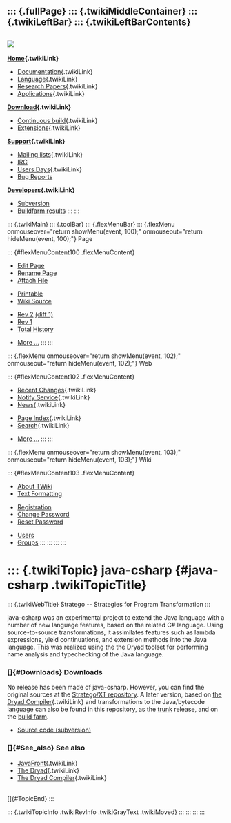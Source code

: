 ::: {.fullPage}
::: {.twikiMiddleContainer}
::: {.twikiLeftBar}
::: {.twikiLeftBarContents}
  ----------------------------------------------------------------------------------
  [![](../pub/Stratego/StrategoLogo/StrategoLogoTextlessWhite-100px.png)](WebHome)
  ----------------------------------------------------------------------------------

**[Home](WebHome){.twikiLink}**

-   [Documentation](StrategoDocumentation){.twikiLink}
-   [Language](StrategoLanguage){.twikiLink}
-   [Research Papers](StrategoPublications){.twikiLink}
-   [Applications](StrategoApplication){.twikiLink}

**[Download](StrategoDownload){.twikiLink}**

-   [Continuous build](ContinuousBuild){.twikiLink}
-   [Extensions](AdditionalPackageDownload){.twikiLink}

**[Support](StrategoSupport){.twikiLink}**

-   [Mailing lists](MailingList){.twikiLink}
-   [IRC](irc://irc.freenode.net/#stratego)
-   [Users Days](StrategoUsersDay){.twikiLink}
-   [Bug Reports](http://yellowgrass.org/project/StrategoXT)

**[Developers](StrategoDev){.twikiLink}**

-   [Subversion](https://svn.strategoxt.org/repos/StrategoXT/strategoxt/trunk)
-   [Buildfarm
    results](http://hydra.nixos.org/jobset/strategoxt/strategoxt-release/all)
:::
:::

::: {.twikiMain}
::: {.toolBar}
::: {.flexMenuBar}
::: {.flexMenu onmouseover="return showMenu(event, 100);" onmouseout="return hideMenu(event, 100);"}
Page

::: {#flexMenuContent100 .flexMenuContent}
-   [Edit
    Page](http://www.program-transformation.org/edit/Stratego/JavaCSharp?t=1536825594)
-   [Rename
    Page](http://www.program-transformation.org/rename/Stratego/JavaCSharp)
-   [Attach
    File](http://www.program-transformation.org/attach/Stratego/JavaCSharp)

<!-- -->

-   [Printable](http://www.program-transformation.org/view/Stratego/JavaCSharp?skin=print.pattern)
-   [Wiki
    Source](http://www.program-transformation.org/view/Stratego/JavaCSharp?skin=text&raw=on&contenttype=text/plain)

<!-- -->

-   [Rev
    2](http://www.program-transformation.org/view/Stratego/JavaCSharp?rev=1.2)
    [(diff 1)](http://www.program-transformation.org/rdiff/Stratego/JavaCSharp?rev1=1.2&rev2=1.1)
-   [Rev
    1](http://www.program-transformation.org/view/Stratego/JavaCSharp?rev=1.1)
-   [Total
    History](http://www.program-transformation.org/rdiff/Stratego/JavaCSharp)

<!-- -->

-   [More
    \...](http://www.program-transformation.org/oops/Stratego/JavaCSharp?template=oopsmore&param1=1.2&param2=1.2)
:::
:::

::: {.flexMenu onmouseover="return showMenu(event, 102);" onmouseout="return hideMenu(event, 102);"}
Web

::: {#flexMenuContent102 .flexMenuContent}
-   [Recent Changes](WebChanges){.twikiLink}
-   [Notify Service](WebNotify){.twikiLink}
-   [News](WebNews){.twikiLink}

<!-- -->

-   [Page Index](WebIndex){.twikiLink}
-   [Search](WebSearch){.twikiLink}

<!-- -->

-   [More
    \...](http://www.program-transformation.org/oops/Stratego/JavaCSharp?template=oopsmore&param1=1.2&param2=1.2)
:::
:::

::: {.flexMenu onmouseover="return showMenu(event, 103);" onmouseout="return hideMenu(event, 103);"}
Wiki

::: {#flexMenuContent103 .flexMenuContent}
-   [About
    TWiki](http://www.program-transformation.org/view/TWiki/WebHome)
-   [Text
    Formatting](http://www.program-transformation.org/view/TWiki/TextFormattingRules)

<!-- -->

-   [Registration](http://www.program-transformation.org/view/TWiki/TWikiRegistration)
-   [Change
    Password](http://www.program-transformation.org/view/TWiki/ChangePassword)
-   [Reset
    Password](http://www.program-transformation.org/view/TWiki/ResetPassword)

<!-- -->

-   [Users](http://www.program-transformation.org/view/Main/TWikiUsers)
-   [Groups](http://www.program-transformation.org/view/Main/TWikiGroups)
:::
:::
:::
:::

::: {.twikiTopic}
java-csharp {#java-csharp .twikiTopicTitle}
===========

::: {.twikiWebTitle}
Stratego \-- Strategies for Program Transformation
:::

java-csharp was an experimental project to extend the Java language with
a number of new language features, based on the related C\# language.
Using source-to-source transformations, it assimilates features such as
lambda expressions, yield continuations, and extension methods into the
Java language. This was realized using the the Dryad toolset for
performing name analysis and typechecking of the Java language.

### []{#Downloads} Downloads

No release has been made of java-csharp. However, you can find the
original sources at the [Stratego/XT
repository](https://svn.strategoxt.org/repos/StrategoXT/java-csharp/tags/2007-syntax).
A later version, based on [the Dryad
Compiler](TheDryadCompiler){.twikiLink} and transformations to the
Java/bytecode language can also be found in this repository, as the
[trunk](https://svn.strategoxt.org/repos/StrategoXT/java-csharp/trunk)
release, and on the [build
farm](http://buildfarm.st.ewi.tudelft.nl/releases/strategoxt/full-status-java-csharp.html).

-   [Source code
    (subversion)](https://svn.strategoxt.org/repos/StrategoXT/java-csharp/)

### []{#See_also} See also

-   [JavaFront](JavaFront){.twikiLink}
-   [The Dryad](TheDryad){.twikiLink}
-   [The Dryad Compiler](TheDryadCompiler){.twikiLink}

\
[]{#TopicEnd}
:::

::: {.twikiTopicInfo .twikiRevInfo .twikiGrayText .twikiMoved}
:::
:::
:::
:::
